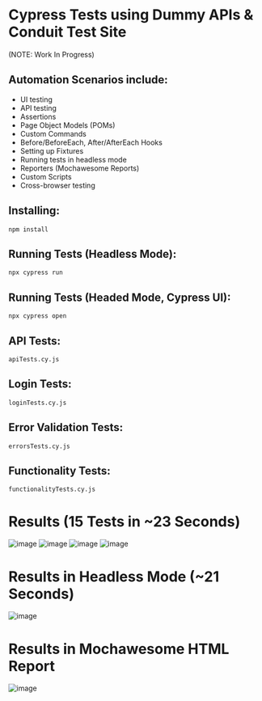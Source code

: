 # Cypress Tests using Dummy APIs & Conduit Test Site 
(NOTE: Work In Progress)

## Automation Scenarios include:
- UI testing
- API testing
- Assertions
- Page Object Models (POMs)
- Custom Commands
- Before/BeforeEach, After/AfterEach Hooks
- Setting up Fixtures
- Running tests in headless mode
- Reporters (Mochawesome Reports)
- Custom Scripts
- Cross-browser testing

## Installing:

` npm install `

## Running Tests (Headless Mode):

`npx cypress run`

## Running Tests (Headed Mode, Cypress UI):

`npx cypress open`

## API Tests:

`apiTests.cy.js`

## Login Tests:

`loginTests.cy.js`

## Error Validation Tests:

`errorsTests.cy.js`

## Functionality Tests:

`functionalityTests.cy.js`


# Results (15 Tests in ~23 Seconds) 

![image](https://github.com/AbdelQA/Cypress-JavaScript-Automation/assets/96100804/5ac48a56-bfc6-491b-a95c-9c351456bd21)
![image](https://github.com/AbdelQA/Cypress-JavaScript-Automation/assets/96100804/d3f6c930-baa4-43c3-8ffb-e6178c70a4dc)
![image](https://github.com/AbdelQA/Cypress-JavaScript-Automation/assets/96100804/41219615-9772-4658-9956-987dbb5cea15)
![image](https://github.com/AbdelQA/Cypress-JavaScript-Automation/assets/96100804/0ba86bc6-b3f3-497a-89af-8221c3f81050)


# Results in Headless Mode (~21 Seconds)
![image](https://github.com/AbdelQA/Cypress-JavaScript-Automation/assets/96100804/8e3f4aef-ac07-4a4f-8780-171f26501740)


# Results in Mochawesome HTML Report
![image](https://github.com/AbdelQA/Cypress-JavaScript-Automation/assets/96100804/e77010bd-95d6-4e72-8970-a15f25e5ea83)

